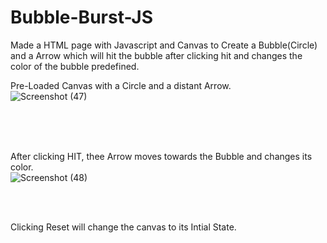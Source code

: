 # Bubble-Burst-JS
Made a HTML page with Javascript and Canvas to Create a Bubble(Circle) and a Arrow which will hit the bubble after clicking hit and changes the color of the bubble predefined.

Pre-Loaded Canvas with a Circle and a distant Arrow.
<br>
![Screenshot (47)](https://user-images.githubusercontent.com/71917947/204104892-33163755-64fc-49a7-951e-ea2772083dbe.png)

<br>
<br>
<br>

After clicking HIT, thee Arrow moves towards the Bubble and changes its color.
<br>
![Screenshot (48)](https://user-images.githubusercontent.com/71917947/204104941-7ac09b29-c4e0-498a-9881-aee8563c067f.png)

<br>
<br>

Clicking Reset will change the canvas to its Intial State.
